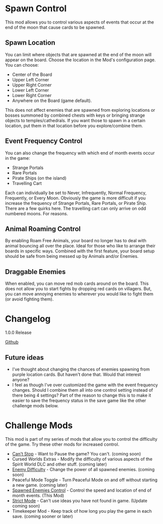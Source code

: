 # Spawn Control
This mod allows you to control various aspects of events that occur at the end of the moon that cause cards to be spawned.

## Spawn Location
You can limit where objects that are spawned at the end of the moon will appear on the board.
Choose the location in the Mod's configuration page.
You can choose:
* Center of the Board
* Upper Left Corner
* Upper Right Corner
* Lower Left Corner
* Lower Right Corner
* Anywhere on the Board (game default).

This does not affect enemies that are spawned from exploring locations or bosses summoned by combined chests with keys or bringing strange objects to temples/cathedrals.
If you want those to spawn in a certain location, put them in that location before you explore/combine them.

## Event Frequency Control
You can also change the frequency with which end of month events occur in the game:
* Strange Portals
* Rare Portals
* Pirate Ships (on the island)
* Travelling Cart

Each can individually be set to Never, Infrequently, Normal Frequency, Frequently, or Every Moon.
Obviously the game is more difficult if you increase the frequency of Strange Portals, Rare Portals, or Pirate Ship.
There are a few quirks here. The travelling cart can only arrive on odd numbered moons. For reasons.

## Animal Roaming Control
By enabling Roam Free Animals, your board no longer has to deal with animal bouncing all over the place. Ideal for those who like to arrange their boards in specific ways.
Combined with the first feature, your board setup should be safe from being messed up by Animals and/or Enemies.

## Draggable Enemies
When enabled, you can move red mob cards around on the board. This does not allow you to start fights by dropping red cards on villagers. But, you can move annoying
enemies to wherever you would like to fight them (or avoid fighting them).

# Changelog
1.0.0 Release

[Github](https://github.com/jmucchiello/stacklands-spawncontrol)

## Future ideas
* I've thought about changing the chances of enemies spawning from purple location cards. But haven't done that. Would that interest anyone?
* I feel as though I've over customized the game with the event frequency changes. Should I combine them all into one control setting instead of there being 4 settings?
Part of the reason to change this is to make it easier to save the frequency status in the save game like the other challenge mods below.

# Challenge Mods
This mod is part of my series of mods that allow you to control the difficulty of the game. Try these other mods for increased control.

* [Can't Stop](https://steamcommunity.com/sharedfiles/filedetails/?id=3047503037) - Want to Pause the game? You can't. (coming soon)
* Cursed Worlds Extras - Modify the difficulty of various aspects of the Spirit World DLC and other stuff. (coming later)
* [Enemy Difficulty](https://steamcommunity.com/sharedfiles/filedetails/?id=3044524742) - Change the power of all spawned enemies. (coming soon)
* Peaceful Mode Toggle - Turn Peaceful Mode on and off without starting a new game. (coming later)
* [Spawned Enemies Control](https://steamcommunity.com/sharedfiles/filedetails/?id=3044203151) - Control the speed and location of end of month events. (This Mod)
* [Strict Mode](https://steamcommunity.com/sharedfiles/filedetails/?id=3026405806) - Can't use ideas you have not found in game. (Update coming soon)
* Timekeeper Mod - Keep track of how long you play the game in each save. (coming sooner or later)
